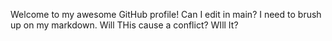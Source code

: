 Welcome to my awesome GitHub profile!
Can I edit in main?
I need to brush up on my markdown.
Will THis cause a conflict?
WIll It?

